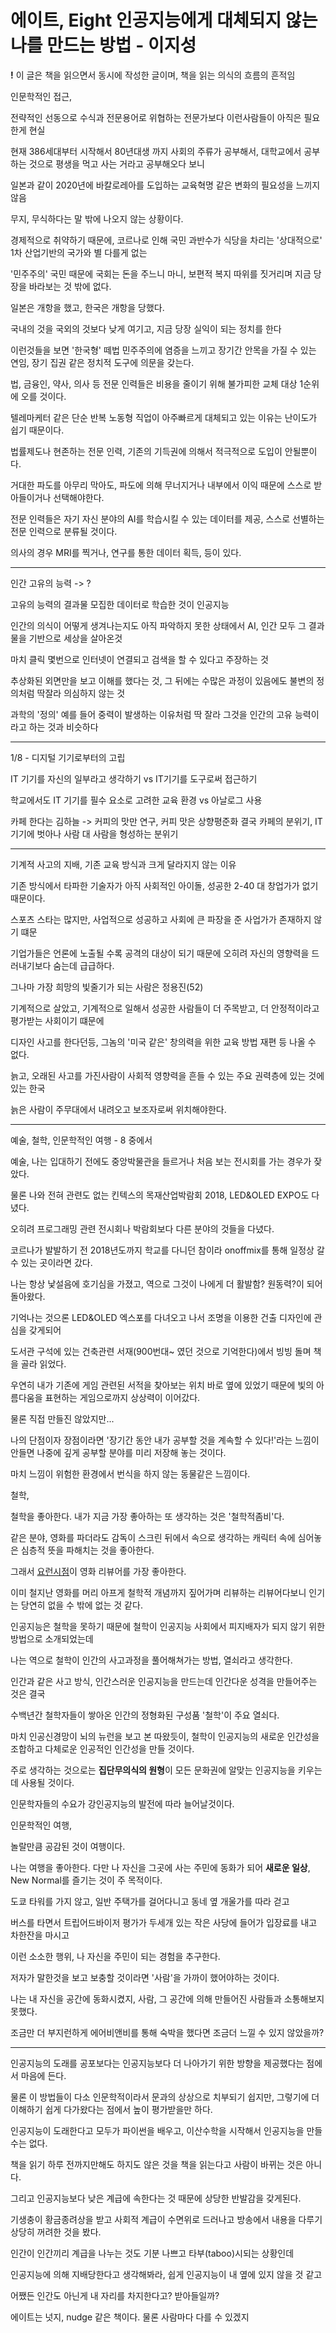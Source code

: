# 에이트, Eight 인공지능에게 대체되지 않는 나를 만드는 방법 - 이지성

**!** 이 글은 책을 읽으면서 동시에 작성한 글이며, 책을 읽는 의식의 흐름의 흔적임

인문학적인 접근,

전략적인 선동으로 수식과 전문용어로 위협하는 전문가보다 이런사람들이 아직은 필요한게 현실

현재 386세대부터 시작해서 80년대생 까지 사회의 주류가 공부해서, 대학교에서 공부하는 것으로 평생을 먹고 사는 거라고 공부해오다 보니

일본과 같이 2020년에 바칼로레아를 도입하는 교육혁명 같은 변화의 필요성을 느끼지 않음

무지, 무식하다는 말 밖에 나오지 않는 상황이다.

경제적으로 취약하기 때문에, 코르나로 인해 국민 과반수가 식당을 차리는 '상대적으로' 1차 산업기반의 국가와 별 다를게 없는

'민주주의' 국민 때문에 국회는 돈을 주느니 마니, 보편적 복지 따위를 짓거리며 지금 당장을 바라보는 것 밖에 없다.

일본은 개항을 했고, 한국은 개항을 당했다.

국내의 것을 국외의 것보다 낮게 여기고, 지금 당장 실익이 되는 정치를 한다

이런것들을 보면 '한국형' 떼법 민주주의에 염증을 느끼고 장기간 안목을 가질 수 있는 연임, 장기 집권 같은 정치적 도구에 의문을 갖는다.

법, 금융인, 약사, 의사 등 전문 인력들은 비용을 줄이기 위해 불가피한 교체 대상 1순위에 오를 것이다.

텔레마케터 같은 단순 반복 노동형 직업이 아주빠르게 대체되고 있는 이유는 난이도가 쉽기 때문이다.

법률제도나 현존하는 전문 인력, 기존의 기득권에 의해서 적극적으로 도입이 안될뿐이다.

거대한 파도를 아무리 막아도, 파도에 의해 무너지거나 내부에서 이익 때문에 스스로 받아들이거나 선택해야한다.

전문 인력들은 자기 자신 분야의 AI를 학습시킬 수 있는 데이터를 제공, 스스로 선별하는 전문 인력으로 분류될 것이다.

의사의 경우 MRI를 찍거나, 연구를 통한 데이터 획득, 등이 있다.

------

인간 고유의 능력 -> ?

고유의 능력의 결과물 모집한 데이터로 학습한 것이 인공지능

인간의 의식이 어떻게 생겨나는지도 아직 파악하지 못한 상태에서 AI, 인간 모두 그 결과물을 기반으로 세상을 살아온것

마치 클릭 몇번으로 인터넷이 연결되고 검색을 할 수 있다고 주장하는 것

추상화된 외면만을 보고 이해를 했다는 것, 그 뒤에는 수많은 과정이 있음에도 불변의 정의처럼 딱잘라 의심하지 않는 것

과학의 '정의' 예를 들어 중력이 발생하는 이유처럼 딱 잘라 그것을 인간의 고유 능력이라고 하는 것과 비슷하다

------

1/8 - 디지털 기기로부터의 고립

IT 기기를 자신의 일부라고 생각하기 vs IT기기를 도구로써 접근하기

학교에서도 IT 기기를 필수 요소로 고려한 교육 환경 vs 아날로그 사용

카페 한다는 김하늘 -> 커피의 맛만 연구, 커피 맛은 상향평준화 결국 카페의 분위기, IT 기기에 벗아나 사람 대 사람을 형성하는 분위기 

------

기계적 사고의 지배, 기존 교육 방식과 크게 달라지지 않는 이유

기존 방식에서 타파한 기술자가 아직 사회적인 아이돌, 성공한 2-40 대 창업가가 없기 때문이다.

스포츠 스타는 많지만, 사업적으로 성공하고 사회에 큰 파장을 준 사업가가 존재하지 않기 떄문

기업가들은 언론에 노출될 수록 공격의 대상이 되기 때문에 오히려 자신의 영향력을 드러내기보다 숨는데 급급하다.

그나마 가장 희망의 빛줄기가 되는 사람은 정용진(52)

기계적으로 살았고, 기계적으로 일해서 성공한 사람들이 더 주목받고, 더 안정적이라고 평가받는 사회이기 떄문에

디자인 사고를 한다던등, 그놈의 '미국 같은' 창의력을 위한 교육 방법 재편 등 나올 수 없다.

늙고, 오래된 사고를 가진사람이 사회적 영향력을 흔들 수 있는 주요 권력층에 있는 것에 있는 한국

늙은 사람이 주무대에서 내려오고 보조자로써 위치해야한다. 

-------

예술, 철학, 인문학적인 여행 - 8 중에서

예술, 나는 입대하기 전에도 중앙박물관을 들르거나 처음 보는 전시회를 가는 경우가 잦았다.

물론 나와 전혀 관련도 없는 킨텍스의 목재산업박람회 2018, LED&OLED EXPO도 다녔다.

오히려 프로그래밍 관련 전시회나 박람회보다 다른 분야의 것들을 다녔다.

코르나가 발발하기 전 2018년도까지 학교를 다니던 참이라 onoffmix를 통해 일정상 갈 수 있는 곳이라면 갔다.

나는 항상 낯설음에 호기심을 가졌고, 역으로 그것이 나에게 더 활발함? 원동력?이 되어 돌아왔다.

기억나는 것으론 LED&OLED 엑스포를 다녀오고 나서 조명을 이용한 건출 디자인에 관심을 갖게되어

도서관 구석에 있는 건축관련 서재(900번대~ 였던 것으로 기억한다)에서 빙빙 돌며 책을 골라 읽었다.

우연히 내가 기존에 게임 관련된 서적을 찾아보는 위치 바로 옆에 있었기 때문에 빛의 아름다움을 표현하는 게임으로까지 상상력이 이어갔다.

물론 직접 만들진 않았지만...

나의 단점이자 장점이라면 '장기간 동안 내가 공부할 것을 계속할 수 있다!'라는 느낌이 안들면 나중에 깊게 공부할 분야를 미리 저장해 놓는 것이다.

마치 느낌이 위험한 환경에서 번식을 하지 않는 동물같은 느낌이다.

철학,

철학을 좋아한다. 내가 지금 가장 좋아하는 또 생각하는 것은 '철학적좀비'다.

같은 분야, 영화를 파더라도 감독이 스크린 뒤에서 속으로 생각하는 캐릭터 속에 심어놓은 심층적 뜻을 파해치는 것을 좋아한다.

그래서 [요런시점](https://youtube.com/channel/UCHuL7faep6dzK1tAZHoNGTA)이 영화 리뷰어를 가장 좋아한다.

이미 철지난 영화를 머리 아프게 철학적 개념까지 짚어가며 리뷰하는 리뷰어다보니 인기는 당연히 없을 수 밖에 없는 것 같다.

인공지능은 철학을 못하기 때문에 철학이 인공지능 사회에서 피지배자가 되지 않기 위한 방법으로 소개되었는데

나는 역으로 철학이 인간의 사고과정을 풀어해쳐가는 방법, 열쇠라고 생각한다.

인간과 같은 사고 방식, 인간스러운 인공지능을 만드는데 인간다운 성격을 만들어주는 것은 결국

수백년간 철학자들이 쌓아온 인간의 정형화된 구성품 '철학'이 주요 열쇠다.

마치 인공신경망이 뇌의 뉴런을 보고 본 따왔듯이, 철학이 인공지능의 새로운 인간성을 조합하고 다체로운 인공적인 인간성을 만들 것이다.

주로 생각하는 것으로는 **집단무의식의 원형**이 모든 문화권에 알맞는 인공지능을 키우는데 사용될 것이다.

인문학자들의 수요가 강인공지능의 발전에 따라 늘어날것이다.

인문학적인 여행,

놀랄만큼 공감된 것이 여행이다.

나는 여행을 좋아한다. 다만 나 자신을 그곳에 사는 주민에 동화가 되어 **새로운 일상**, New Normal를 즐기는 것이 주 목적이다.

도쿄 타워를 가지 않고, 일반 주택가를 걸어다니고 동네 옆 개울가를 따라 걷고

버스를 타면서 트립어드바이저 평가가 두세개 있는 작은 사당에 들어가 입장료를 내고 차한잔을 마시고

이런 소소한 행위, 나 자신을 주민이 되는 경험을 추구한다.

저자가 말한것을 보고 보충할 것이라면 '사람'을 가까이 했어야하는 것이다.

나는 내 자신을 공간에 동화시켰지, 사람, 그 공간에 의해 만들어진 사람들과 소통해보지 못했다.

조금만 더 부지런하게 에어비앤비를 통해 숙박을 했다면 조금더 느낄 수 있지 않았을까?

------

인공지능의 도래를 공포보다는 인공지능보다 더 나아가기 위한 방향을 제공했다는 점에서 마음에 든다.

물론 이 방법들이 다소 인문학적이라서 문과의 상상으로 치부되기 쉽지만, 그렇기에 더 이해하기 쉽게 다가왔다는 점에서 높이 평가받을만 하다.

인공지능이 도래한다고 모두가 파이썬을 배우고, 이산수학을 시작해서 인공지능을 만들 수는 없다.

책을 읽기 하루 전까지만해도 하지도 않은 것을 책을 읽는다고 사람이 바뀌는 것은 아니다.

그리고 인공지능보다 낮은 계급에 속한다는 것 때문에 상당한 반발감을 갖게된다.

기생충이 황금종려상을 받고 사회적 계급이 수면위로 드러나고 방송에서 내용을 다루기 상당히 꺼려한 것을 봤다.

인간이 인간끼리 계급을 나누는 것도 기분 나쁘고 타부(taboo)시되는 상황인데

인공지능에 의해 지배당한다고 생각해봐라, 쉽게 인공지능이 내 옆에 있지 않을 것 같고

어쨌든 인간도 아닌게 내 자리를 차지한다고? 받아들일까?

에이트는 넛지, nudge 같은 책이다. 물론 사람마다 다를 수 있겠지 